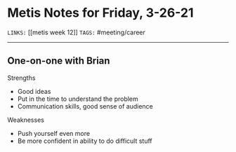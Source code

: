 # Metis Notes for Friday, 3-26-21
`LINKS:` [[metis week 12]]
`TAGS:` #meeting/career

---
## One-on-one with Brian
Strengths
- Good ideas
- Put in the time to understand the problem
- Communication skills, good sense of audience

Weaknesses
- Push yourself even more
- Be more confident in ability to do difficult stuff